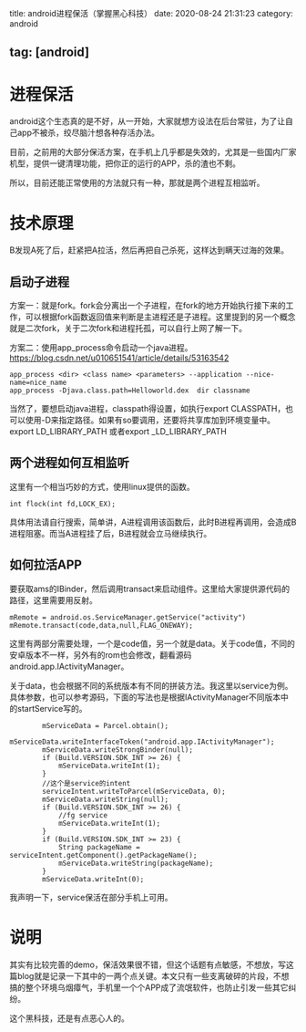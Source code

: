 title: android进程保活（掌握黑心科技）
date: 2020-08-24 21:31:23
category: android

tag: [android]
---

# 进程保活

android这个生态真的是不好，从一开始，大家就想方设法在后台常驻，为了让自己app不被杀，绞尽脑汁想各种存活办法。

目前，之前用的大部分保活方案，在手机上几乎都是失效的，尤其是一些国内厂家机型，提供一键清理功能，把你正的运行的APP，杀的渣也不剩。

所以，目前还能正常使用的方法就只有一种，那就是两个进程互相监听。

<!-- more -->

# 技术原理

B发现A死了后，赶紧把A拉活，然后再把自己杀死，这样达到瞒天过海的效果。

## 启动子进程

方案一：就是fork。fork会分离出一个子进程，在fork的地方开始执行接下来的工作，可以根据fork函数返回值来判断是主进程还是子进程。这里提到的另一个概念就是二次fork，关于二次fork和进程托孤，可以自行上网了解一下。

方案二：使用app_process命令启动一个java进程。https://blog.csdn.net/u010651541/article/details/53163542

```
app_process <dir> <class name> <parameters> --application --nice-name=nice_name
app_process -Djava.class.path=Helloworld.dex  dir classname
```

当然了，要想启动java进程，classpath得设置，如执行export CLASSPATH，也可以使用-D来指定路径。如果有so要调用，还要将共享库加到环境变量中。export LD_LIBRARY_PATH 或者export _LD_LIBRARY_PATH





## 两个进程如何互相监听

这里有一个相当巧妙的方式，使用linux提供的函数。

```
int flock(int fd,LOCK_EX);
```

具体用法请自行搜索，简单讲，A进程调用该函数后，此时B进程再调用，会造成B进程阻塞。而当A进程挂了后，B进程就会立马继续执行。

## 如何拉活APP

要获取ams的IBinder，然后调用transact来启动组件。这里给大家提供源代码的路径，这里需要用反射。

```
mRemote = android.os.ServiceManager.getService("activity")
mRemote.transact(code,data,null,FLAG_ONEWAY);
```

这里有两部分需要处理，一个是code值，另一个就是data。关于code值，不同的安卓版本不一样，另外有的rom也会修改，翻看源码android.app.IActivityManager。

关于data，也会根据不同的系统版本有不同的拼装方法。我这里以service为例。具体参数，也可以参考源码，下面的写法也是根据IActivityManager不同版本中的startService写的。

```
        mServiceData = Parcel.obtain();
        mServiceData.writeInterfaceToken("android.app.IActivityManager");
        mServiceData.writeStrongBinder(null);
        if (Build.VERSION.SDK_INT >= 26) {
            mServiceData.writeInt(1);
        }
        //这个是service的intent
        serviceIntent.writeToParcel(mServiceData, 0);
        mServiceData.writeString(null);
        if (Build.VERSION.SDK_INT >= 26) {
            //fg service
            mServiceData.writeInt(1);
        }
        if (Build.VERSION.SDK_INT >= 23) {
            String packageName = serviceIntent.getComponent().getPackageName();
            mServiceData.writeString(packageName);
        }
        mServiceData.writeInt(0);
```

我声明一下，service保活在部分手机上可用。



# 说明

其实有比较完善的demo，保活效果很不错，但这个话题有点敏感，不想放，写这篇blog就是记录一下其中的一两个点关键。本文只有一些支离破碎的片段，不想搞的整个环境乌烟瘴气，手机里一个个APP成了流氓软件，也防止引发一些其它纠纷。

这个黑科技，还是有点恶心人的。





